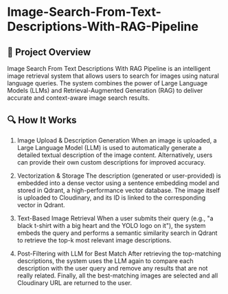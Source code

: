# Image-Search-From-Text-Descriptions-With-RAG-Pipeline

## 📌  Project Overview

Image Search From Text Descriptions With RAG Pipeline is an intelligent image retrieval system that allows users to search for images using natural language queries. The system combines the power of Large Language Models (LLMs) and Retrieval-Augmented Generation (RAG) to deliver accurate and context-aware image search results.

## 🔍 How It Works
1. Image Upload & Description Generation
When an image is uploaded, a Large Language Model (LLM) is used to automatically generate a detailed textual description of the image content. Alternatively, users can provide their own custom descriptions for improved accuracy.

2. Vectorization & Storage
The description (generated or user-provided) is embedded into a dense vector using a sentence embedding model and stored in Qdrant, a high-performance vector database. The image itself is uploaded to Cloudinary, and its ID is linked to the corresponding vector in Qdrant.

3. Text-Based Image Retrieval
When a user submits their query (e.g., "a black t-shirt with a big heart and the YOLO logo on it"), the system embeds the query and performs a semantic similarity search in Qdrant to retrieve the top-k most relevant image descriptions.

4. Post-Filtering with LLM for Best Match
After retrieving the top-matching descriptions, the system uses the LLM again to compare each description with the user query  and remove any results that are not really related. Finally, all the best-matching images are selected and all Cloudinary URL are returned to the user.

